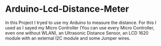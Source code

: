 # Arduino-Lcd-Distance-Meter


In this Project I tryed to use my Arduino to measure the distance. 
For this I used as I sayed my Micro Controller (You can use every Micro Controller, even one without WLAN), an Ultrasonic Distance Sensor, an LCD 1620 module with an external I2C module and some Jumper wires.
